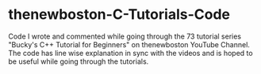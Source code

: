 # thenewboston-C-Tutorials-Code
Code I wrote and commented while going through the 73 tutorial series "Bucky's C++ Tutorial for Beginners" on thenewboston YouTube Channel. The code has line wise explanation in sync with the videos and is hoped to be useful while going through the tutorials.
